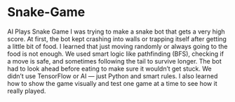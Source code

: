 # Snake-Game
AI Plays Snake Game
I was trying to make a snake bot that gets a very high score. At first, the bot kept crashing into walls or trapping itself after getting a little bit of food. I learned that just moving randomly or always going to the food is not enough. We used smart logic like pathfinding (BFS), checking if a move is safe, and sometimes following the tail to survive longer. The bot had to look ahead before eating to make sure it wouldn’t get stuck. We didn’t use TensorFlow or AI — just Python and smart rules. I also learned how to show the game visually and test one game at a time to see how it really played.
